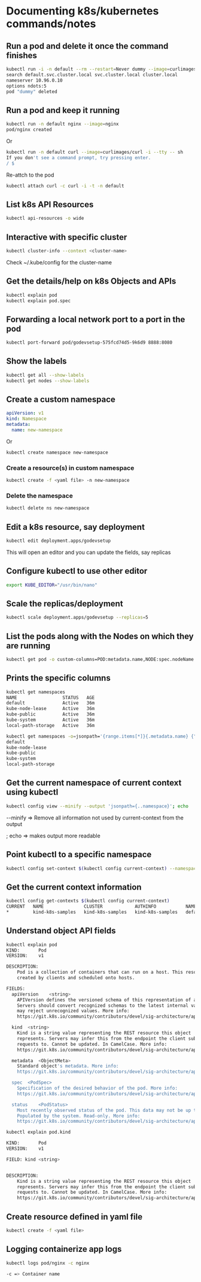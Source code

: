 # Documenting k8s/kubernetes commands/notes 

## Run a pod and delete it once the command finishes
```bash
kubectl run -i -n default --rm --restart=Never dummy --image=curlimages/curl --command -- sh -c 'cat /etc/resolv.conf'
search default.svc.cluster.local svc.cluster.local cluster.local
nameserver 10.96.0.10
options ndots:5
pod "dummy" deleted
```

## Run a pod and keep it running
```bash
kubectl run -n default nginx --image=nginx
pod/nginx created
```
Or
```bash
kubectl run -n default curl --image=curlimages/curl -i --tty -- sh
If you don't see a command prompt, try pressing enter.
/ $ 
```

Re-attch to the pod

```bash
kubectl attach curl -c curl -i -t -n default
```


## List k8s API Resources
```bash
kubectl api-resources -o wide
```

## Interactive with specific cluster
```bash
kubectl cluster-info --context <cluster-name>
```
Check  ~/.kube/config for the cluster-name

## Get the details/help on k8s Objects and APIs

```bash
kubectl explain pod
kubectl explain pod.spec
```

## Forwarding a local network port to a port in the pod

```bash
kubectl port-forward pod/godevsetup-575fcd74d5-9k6d9 8888:8080
```

## Show the labels

```bash
kubectl get all --show-labels
kubectl get nodes --show-labels
```

## Create a custom namespace

```yaml
apiVersion: v1
kind: Namespace
metadata:
  name: new-namespace
```
Or

```bash
kubectl create namespace new-namespace
```

### Create a resource(s) in custom namespace

```bash
kubectl create -f <yaml file> -n new-namespace
```

### Delete the namespace

```bash
kubectl delete ns new-namespace
```

## Edit a k8s resource, say deployment

```bash
kubectl edit deployment.apps/godevsetup
```
This will open an editor and you can update the fields, say replicas

## Configure kubectl to use other editor

```bash
export KUBE_EDITOR="/usr/bin/nano"
```

## Scale the replicas/deployment

```bash
kubectl scale deployment.apps/godevsetup --replicas=5
```

## List the pods along with the Nodes on which they are running

```bash
kubectl get pod -o custom-columns=POD:metadata.name,NODE:spec.nodeName --sort-by spec.nodeName
```

## Prints the specific columns
```bash
kubectl get namespaces
NAME                 STATUS   AGE
default              Active   36m
kube-node-lease      Active   36m
kube-public          Active   36m
kube-system          Active   36m
local-path-storage   Active   36m
```

```bash
kubectl get namespaces -o=jsonpath='{range.items[*]}{.metadata.name} {"\n"}{end}'
default 
kube-node-lease 
kube-public 
kube-system 
local-path-storage 
```

## Get the current namespace of current context using kubectl
```bash
kubectl config view --minify --output 'jsonpath={..namespace}'; echo
```

--minify => Remove all information not used by current-context from the output

; echo => makes output more readable

## Point kubectl to a specific namespace

```bash
kubectl config set-context $(kubectl config current-context) --namespace=custom-ns
```
## Get the current context information
```bash
kubectl config get-contexts $(kubectl config current-context)
CURRENT   NAME               CLUSTER            AUTHINFO           NAMESPACE
*         kind-k8s-samples   kind-k8s-samples   kind-k8s-samples   default
```
## Understand object API fields

```bash
kubectl explain pod
KIND:       Pod
VERSION:    v1

DESCRIPTION:
    Pod is a collection of containers that can run on a host. This resource is
    created by clients and scheduled onto hosts.

FIELDS:
  apiVersion	<string>
    APIVersion defines the versioned schema of this representation of an object.
    Servers should convert recognized schemas to the latest internal value, and
    may reject unrecognized values. More info:
    https://git.k8s.io/community/contributors/devel/sig-architecture/api-conventions.md#resources

  kind	<string>
    Kind is a string value representing the REST resource this object
    represents. Servers may infer this from the endpoint the client submits
    requests to. Cannot be updated. In CamelCase. More info:
    https://git.k8s.io/community/contributors/devel/sig-architecture/api-conventions.md#types-kinds

  metadata	<ObjectMeta>
    Standard object's metadata. More info:
    https://git.k8s.io/community/contributors/devel/sig-architecture/api-conventions.md#metadata

  spec	<PodSpec>
    Specification of the desired behavior of the pod. More info:
    https://git.k8s.io/community/contributors/devel/sig-architecture/api-conventions.md#spec-and-status

  status	<PodStatus>
    Most recently observed status of the pod. This data may not be up to date.
    Populated by the system. Read-only. More info:
    https://git.k8s.io/community/contributors/devel/sig-architecture/api-conventions.md#spec-and-status
```

```bash
kubectl explain pod.kind

KIND:       Pod
VERSION:    v1

FIELD: kind <string>


DESCRIPTION:
    Kind is a string value representing the REST resource this object
    represents. Servers may infer this from the endpoint the client submits
    requests to. Cannot be updated. In CamelCase. More info:
    https://git.k8s.io/community/contributors/devel/sig-architecture/api-conventions.md#types-kinds
```

## Create resource defined in yaml file

```bash
kubectl create -f <yaml file>
```

## Logging containerize app logs
```bash
kubectl logs pod/nginx -c nginx

-c => Container name
```

